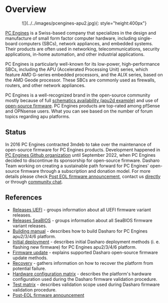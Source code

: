 # Overview

<center>
![](../../images/pcengines-apu2.jpg){: style="height:400px"}
</center>

[PC Engines](https://www.pcengines.ch/) is a Swiss-based company that
specializes in the design and manufacture of small form factor computer
hardware, including single-board computers (SBCs), network appliances, and
embedded systems. Their products are often used in networking,
telecommunications, security applications, in-home automation, and other
industrial applications.

PC Engines is particularly well-known for its low-power, high-performance SBCs,
including the APU (Accelerated Processing Unit) series, which feature AMD G-series
embedded processors, and the ALIX series, based on the AMD Geode processor.
These SBCs are commonly used as firewalls, routers, and other network
appliances.

PC Engines is a well-recognized brand in the open-source community mostly
because of full [schematics availability (apu2d
example)](https://www.pcengines.ch/schema/apu2d.pdf) and use of [open-source
firmware](https://pcengines.github.io/). PC Engines products are top-rated
among pfSense and OPNsense users. What you can see based on the number of forum
topics regarding apu platforms.

## Status

In 2016 PC Engines contracted 3mdeb to take over the maintenance of open-source
firmware for PC Engines products. Development happened in [PC Engines Github
organization](https://github.com/pcengines) until September 2022, when PC
Engines decided to discontinue its sponsorship for open-source firmware.
Dasharo Team working on creating a sustainable path forward for PC Engines'
open-source firmware through a subscription and donation model. For more
details please check [Post EOL firmware
announcement](post-eol-fw-announcement.md), contact us
[directly](mailto:contact@dasharo.com) or through [community
chat](https://matrix.to/#/#dasharo:matrix.org).

## References

* [Releases UEFI](releases_uefi.md) - groups information about all UEFI firmware
  variant releases.
* [Releases SeaBIOS](releases_seabios.md) - groups information about all SeaBIOS
  firmware variant releases.
* [Building manual](building-manual.md) - describes how to build Dasharo for
  PC Engines apu2/3/4/6 platform.
* [Initial deployment](initial-deployment.md) - describes initial Dasharo
  deployment methods (i. e. flashing new firmware) for PC Engines apu2/3/4/6
  platform.
* [Firmware update](firmware-update.md) - explains supported Dasharo
  open-source firmware update methods.
* [Recovery](recovery.md) - gathers information on how to recover the platform
  from potential failure.
* [Hardware configuration matrix](hardware-matrix.md) - describes the
  platform's hardware configuration used during the Dasharo firmware
  validation procedure.
* [Test matrix](test-matrix.md) - describes validation scope used during
  Dasharo firmware validation procedure.
* [Post-EOL firmware announcement](post-eol-fw-announcement.md)
